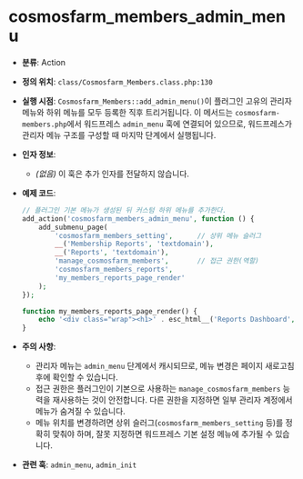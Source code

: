 # cosmosfarm_members_admin_menu

- **분류**: Action
- **정의 위치**: `class/Cosmosfarm_Members.class.php:130`
- **실행 시점**: `Cosmosfarm_Members::add_admin_menu()`이 플러그인 고유의 관리자 메뉴와 하위 메뉴를 모두 등록한 직후 트리거됩니다. 이 메서드는 `cosmosfarm-members.php`에서 워드프레스 `admin_menu` 훅에 연결되어 있으므로, 워드프레스가 관리자 메뉴 구조를 구성할 때 마지막 단계에서 실행됩니다.
- **인자 정보**:
  - *(없음)* 이 훅은 추가 인자를 전달하지 않습니다.
- **예제 코드**:

  ```php
  // 플러그인 기본 메뉴가 생성된 뒤 커스텀 하위 메뉴를 추가한다.
  add_action('cosmosfarm_members_admin_menu', function () {
      add_submenu_page(
          'cosmosfarm_members_setting',      // 상위 메뉴 슬러그
          __('Membership Reports', 'textdomain'),
          __('Reports', 'textdomain'),
          'manage_cosmosfarm_members',       // 접근 권한(역할)
          'cosmosfarm_members_reports',
          'my_members_reports_page_render'
      );
  });
  
  function my_members_reports_page_render() {
      echo '<div class="wrap"><h1>' . esc_html__('Reports Dashboard', 'textdomain') . '</h1></div>';
  }
  ```
- **주의 사항**:
  - 관리자 메뉴는 `admin_menu` 단계에서 캐시되므로, 메뉴 변경은 페이지 새로고침 후에 확인할 수 있습니다.
  - 접근 권한은 플러그인이 기본으로 사용하는 `manage_cosmosfarm_members` 능력을 재사용하는 것이 안전합니다. 다른 권한을 지정하면 일부 관리자 계정에서 메뉴가 숨겨질 수 있습니다.
  - 메뉴 위치를 변경하려면 상위 슬러그(`cosmosfarm_members_setting` 등)를 정확히 맞춰야 하며, 잘못 지정하면 워드프레스 기본 설정 메뉴에 추가될 수 있습니다.
- **관련 훅**: `admin_menu`, `admin_init`
